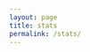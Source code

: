 ```yaml
---
layout: page
title: stats
permalink: /stats/
---
```


<!-- {% assign total_posts = 0 %}
{{ total_posts }}

{% for post in site.posts %}
  {% increment total_posts %}
{% endfor %}

{{ total_posts }}
Hello -->